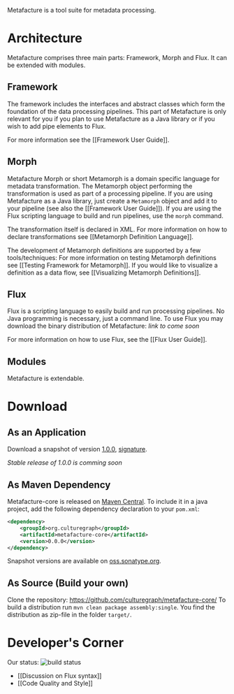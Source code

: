 Metafacture is a tool suite for metadata processing.


# Architecture
Metafacture comprises three main parts: Framework, Morph and Flux. It can be extended with modules.

## Framework
The framework includes the interfaces and abstract classes which form the foundation of the data processing pipelines. This part of Metafacture is only relevant for you if you plan to use Metafacture as a Java library or if you wish to add pipe elements to Flux.

For more information see the [[Framework User Guide]].

## Morph
Metafacture Morph or short Metamorph is a domain specific language for metadata transformation. The Metamorph object performing the transformation is used as part of a processing pipeline. If you are using Metafacture as a Java library, just create a `Metamorph` object and add it to your pipeline (see also the [[Framework User Guide]]). If you are using the Flux scripting language to build and run pipelines, use the `morph` command. 

The transformation itself is declared in XML. For more information on how to declare transformations see [[Metamorph Definition Language]].

The development of Metamorph definitions are supported by a few tools/techniques:
For more information on testing Metamorph definitions see [[Testing Framework for Metamorph]].
If you would like to visualize a definition as a data flow, see [[Visualizing Metamorph Definitions]].


## Flux

Flux is a scripting language to easily build and run processing pipelines. No Java programming is necessary, just a command line. To use Flux you may download the binary distribution of Metafacture:
_link to come soon_

For more information on how to use Flux, see the [[Flux User Guide]].

## Modules

Metafacture is extendable.

# Download

## As an Application

Download a snapshot of version [1.0.0](http://culturegraph.github.com/distributions/metafacture-core/metafacture-core-1.0.0-SNAPSHOT-bin.zip), [signature](http://culturegraph.github.com/distributions/metafacture-core/metafacture-core-1.0.0-SNAPSHOT-bin.zip.sig). 

_Stable release of 1.0.0 is comming soon_

## As Maven Dependency
Metafacture-core is released on [Maven Central](http://search.maven.org/#search%7Cga%7C1%7Cg%3A%22org.culturegraph%22).
To include it in a java project, add the following dependency declaration to your `pom.xml`:
```xml
<dependency>
    <groupId>org.culturegraph</groupId>
    <artifactId>metafacture-core</artifactId>
    <version>0.0.0</version>
</dependency>
```
Snapshot versions are available on [oss.sonatype.org](https://oss.sonatype.org/index.html#nexus-search;quick~culturegraph).

## As Source (Build your own)

Clone the repository: https://github.com/culturegraph/metafacture-core/
To build a distribution run `mvn clean package assembly:single`. You find the distribution as zip-file in the folder `target/`.


# Developer's Corner 
Our status: ![build status](https://travis-ci.org/culturegraph/metafacture-core.png?branch=master)

* [[Discussion on Flux syntax]]
* [[Code Quality and Style]]
